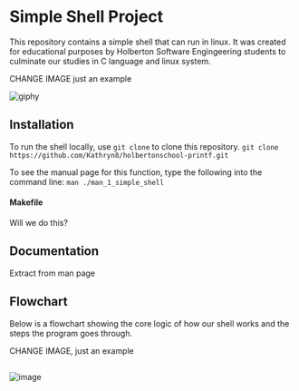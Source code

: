 # Simple Shell Project

This repository contains a simple shell that can run in linux. It was created for educational purposes by Holberton Software Engingeering students to culminate our studies in C language and linux system. 

CHANGE IMAGE just an example

![giphy](https://user-images.githubusercontent.com/124347057/229031599-d81f7f28-3740-4fa7-b1fa-7e639661288c.gif)

## Installation

To run the shell locally, use `git clone` to clone this repository.
`git clone https://github.com/Kathryn8/holbertonschool-printf.git`

To see the manual page for this function, type the following into the command line:
`man ./man_1_simple_shell`

#### Makefile
Will we do this?

## Documentation
Extract from man page


## Flowchart
Below is a flowchart showing the core logic of how our shell works
and the steps the program goes through.

CHANGE IMAGE, just an example

##
![image](https://user-images.githubusercontent.com/124347057/229001812-5c3381ea-edde-4dc7-813f-228230a882a6.png)
